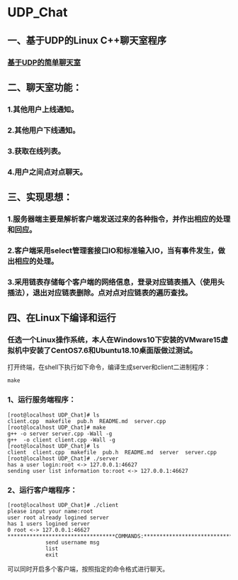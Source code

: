 # UDP_Chat
## 一、基于UDP的Linux C++聊天室程序
### [基于UDP的简单聊天室](https://blog.csdn.net/qq_34938530/article/details/79946692)

## 二、聊天室功能：     
###  1.其他用户上线通知。    
###  2.其他用户下线通知。
###  3.获取在线列表。
###  4.用户之间点对点聊天。

## 三、实现思想：
### 1.服务器端主要是解析客户端发送过来的各种指令，并作出相应的处理和回应。
### 2.客户端采用select管理套接口IO和标准输入IO，当有事件发生，做出相应的处理。
### 3.采用链表存储每个客户端的网络信息，登录对应链表插入（使用头插法），退出对应链表删除。点对点对应链表的遍历查找。

## 四、在Linux下编译和运行
### 任选一个Linux操作系统，本人在Windows10下安装的VMware15虚拟机中安装了CentOS7.6和Ubuntu18.10桌面版做过测试。
打开终端，在shell下执行如下命令，编译生成server和client二进制程序：
```shell
make
```
### 1、运行服务端程序：
```shell
[root@localhost UDP_Chat]# ls
client.cpp  makefile  pub.h  README.md  server.cpp
[root@localhost UDP_Chat]# make
g++ -o server server.cpp -Wall -g
g++  -o client client.cpp -Wall -g
[root@localhost UDP_Chat]# ls
client  client.cpp  makefile  pub.h  README.md  server  server.cpp
[root@localhost UDP_Chat]# ./server
has a user login:root <-> 127.0.0.1:46627
sending user list information to:root <-> 127.0.0.1:46627

```

### 2、运行客户端程序：
```shell
[root@localhost UDP_Chat]# ./client
please input your name:root
user root already logined server
has 1 users logined server
0 root <-> 127.0.0.1:46627
**********************************COMMANDS:*******************************
 			send username msg
			list
			exit
```
可以同时开启多个客户端，按照指定的命令格式进行聊天。
